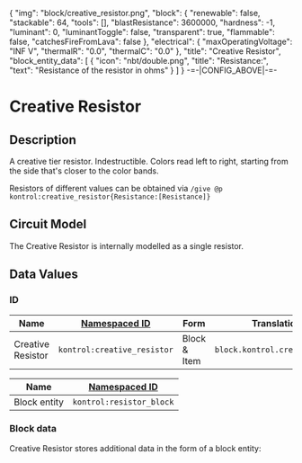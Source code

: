 {
    "img": "block/creative_resistor.png",
    "block": {
        "renewable": false,
        "stackable": 64,
        "tools": [],
        "blastResistance": 3600000,
        "hardness": -1,
        "luminant": 0,
        "luminantToggle": false,
        "transparent": true,
        "flammable": false,
        "catchesFireFromLava": false
    },
    "electrical": {
        "maxOperatingVoltage": "INF V",
        "thermalR": "0.0",
        "thermalC": "0.0"
    },
    "title": "Creative Resistor",
    "block_entity_data": [
        {
            "icon": "nbt/double.png",
            "title": "Resistance:",
            "text": "Resistance of the resistor in ohms"
        }
    ]
}
-=-|CONFIG_ABOVE|-=-


# Creative Resistor

<ModInfoCard :img="img" :blockData="block" :electricalData="electrical" :title="title" />


## Description

A creative tier resistor. Indestructible. Colors read left to right, starting from the side that's closer to the color bands.

<WikiImage caption="1kΩ Creative resistor" src="/img/creative_resistor.png" :float="false" />

Resistors of different values can be obtained via `/give @p kontrol:creative_resistor{Resistance:[Resistance]}`

## Circuit Model

The Creative Resistor is internally modelled as a single resistor.


## Data Values

### ID
| Name | [Namespaced ID](https://minecraft.fandom.com/wiki/Namespaced_ID) | Form | Translation Key |
| --- | --- | --- | --- |
| Creative Resistor | `kontrol:creative_resistor` | Block & Item | `block.kontrol.creative_resistor` |

| Name | [Namespaced ID](https://minecraft.fandom.com/wiki/Namespaced_ID) |
| --- | --- |
| Block entity | `kontrol:resistor_block` |


### Block data

Creative Resistor stores additional data in the form of a block entity:

<WikiTree icon="nbt/compound.png" :data="block_entity_data" :inherit="['electricalBlockEntity']" title="<b>Block entity data</b>" />
